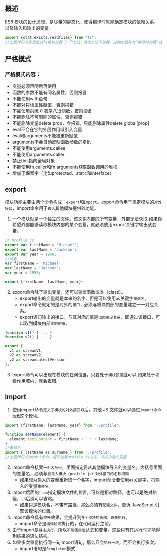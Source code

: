 ## 概述
 ES6 模块的设计思想，是尽量的静态化，使得编译时就能确定模块的依赖关系，以及输入和输出的变量。
````javascript
import {stat,exists,readfiles} from "fs";
//上面代码的实质是从fs模块加载 3 个方法，其他方法不加载。这种加载称为“编译时加载”或者静态加载，即 ES6 可以在编译时就完成模块加载
````
## 严格模式
### 严格模式内容：
- 变量必须声明后再使用
- 函数的参数不能有同名属性，否则报错
- 不能使用with语句
- 不能对只读属性赋值，否则报错
- 不能使用前缀 0 表示八进制数，否则报错
- 不能删除不可删除的属性，否则报错
- 不能删除变量delete prop，会报错，只能删除属性delete global[prop]
- eval不会在它的外层作用域引入变量
- eval和arguments不能被重新赋值
- arguments不会自动反映函数参数的变化
- 不能使用arguments.callee
- 不能使用arguments.caller
- 禁止this指向全局对象
- 不能使用fn.caller和fn.arguments获取函数调用的堆栈
- 增加了保留字（比如protected、static和interface）

## export
模块功能主要由两个命令构成：`export`和`import`。export命令用于规定模块的`对外接口`，import命令用于`输入`其他模块提供的功能。
1. 一个模块就是一个独立的文件。该文件内部的所有变量，外部无法获取.如果你希望外部能够读取模块内部的某个变量，就必须使用export关键字输出该变量。
````javascript
// profile.js
export var firstName = 'Michael';
export var lastName = 'Jackson';
export var year = 1958;
//或者
var firstName = 'Michael';
var lastName = 'Jackson';
var year = 1958;

export {firstName, lastName, year};
````
2. export命令除了输出变量，还可以输出函数或类（class）。
    - export输出的变量就是本来的名字，但是可以使用`as`关键字`重命名`。
    - export命令规定的是对外的`接口`，必须与模块内部的变量建立一一对应关系。
    - export语句输出的接口，与其对应的值是`动态绑定关系`，即通过该接口，可以取到模块内部`实时的值`。
```javascript
function v1() { ... }
function v2() { ... }

export {
  v1 as streamV1,
  v2 as streamV2,
  v2 as streamLatestVersion
};
```
3. export命令可以出现在模块的任何位置，只要处于`模块顶层`就可以,如果处于块级作用域内，就会报错.

## import
1. 使用export命令`定义了模块的对外接口`以后，其他 JS 文件就可以通过`import命令加载`这个模块。
````javascript
import {firstName, lastName, year} from './profile';

function setName(element) {
  element.textContent = firstName + ' ' + lastName;
}
//重命名
import { lastName as surname } from './profile';
//上面代码的import命令，用于加载profile.js文件，并从中输入变量
````
2. import命令接受`一对大括号`，里面指定要从其他模块导入的变量名。大括号里面的变量名，必须与`被导入模块（profile.js）对外接口的名称相同`
    - 如果想为输入的变量重新取一个名字，import命令要使用`as`关键字，将输入的变量`重命名`。
3. import后面的`from`指定模块文件的位置，可以是相对路径，也可以是绝对路径，.js后缀可以省略。
    - 如果只是模块名，不带有路径，那么必须有`配置文件`，告诉 JavaScript 引擎该模块的位置。
4. import命令具有`提升`效果，会提升到`整个模块的头部，首先执行`。
    - import命令是`编译阶段`执行的，在代码运行之前。
5. 由于import是`静态执行`，所以`不能使用`表达式和变量，这些只有在运行时才能得到结果的语法结构。
6. 如果多次重复执行同一句import语句，那么只会`执行一次`，而不会执行多次。
    - import语句是` Singleton `模式
